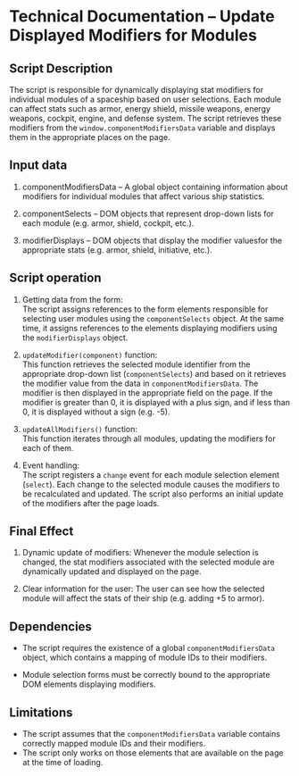 # Technical Documentation – Update Displayed Modifiers for Modules

## Script Description

The script is responsible for dynamically displaying stat modifiers for individual modules of a spaceship based on user selections. Each module can affect stats such as armor, energy shield, missile weapons, energy weapons, cockpit, engine, and defense system. The script retrieves these modifiers from the `window.componentModifiersData` variable and displays them in the appropriate places on the page.

## Input data
1. componentModifiersData – A global object containing information about modifiers for individual modules that affect various ship statistics.

2. componentSelects – DOM objects that represent drop-down lists for each module (e.g. armor, shield, cockpit, etc.).

3. modifierDisplays – DOM objects that display the modifier values ​​for the appropriate stats (e.g. armor, shield, initiative, etc.).

## Script operation
1. Getting data from the form:<br>
The script assigns references to the form elements responsible for selecting user modules using the `componentSelects` object. At the same time, it assigns references to the elements displaying modifiers using the `modifierDisplays` object.

2. `updateModifier(component)` function:<br>
This function retrieves the selected module identifier from the appropriate drop-down list (`componentSelects`) and based on it retrieves the modifier value from the data in `componentModifiersData`. The modifier is then displayed in the appropriate field on the page. If the modifier is greater than 0, it is displayed with a plus sign, and if less than 0, it is displayed without a sign (e.g. -5).

3. `updateAllModifiers()` function:<br>
This function iterates through all modules, updating the modifiers for each of them.

4. Event handling:<br>
The script registers a `change` event for each module selection element (`select`). Each change to the selected module causes the modifiers to be recalculated and updated. The script also performs an initial update of the modifiers after the page loads.

## Final Effect
1. Dynamic update of modifiers: Whenever the module selection is changed, the stat modifiers associated with the selected module are dynamically updated and displayed on the page.

2. Clear information for the user: The user can see how the selected module will affect the stats of their ship (e.g. adding +5 to armor).

## Dependencies

- The script requires the existence of a global `componentModifiersData` object, which contains a mapping of module IDs to their modifiers.

- Module selection forms must be correctly bound to the appropriate DOM elements displaying modifiers.

## Limitations

- The script assumes that the `componentModifiersData` variable contains correctly mapped module IDs and their modifiers.
- The script only works on those elements that are available on the page at the time of loading.